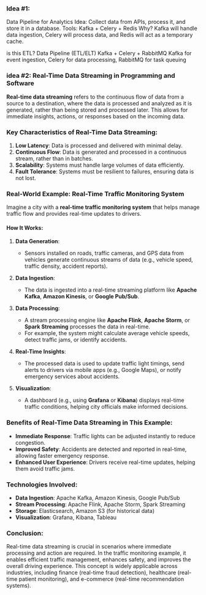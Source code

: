 ### Idea #1:

Data Pipeline for Analytics
Idea: Collect data from APIs, process it, and store it in a database.
Tools: Kafka + Celery + Redis
Why? Kafka will handle data ingestion, Celery will process data, and Redis will act as a temporary cache.

is this ETL?
Data Pipeline (ETL/ELT) Kafka + Celery + RabbitMQ Kafka for event ingestion, Celery for data processing, RabbitMQ for task queuing

### idea #2: Real-Time Data Streaming in Programming and Software

**Real-time data streaming** refers to the continuous flow of data from a source to a destination, where the data is processed and analyzed as it is generated, rather than being stored and processed later. This allows for immediate insights, actions, or responses based on the incoming data.

### Key Characteristics of Real-Time Data Streaming:

1. **Low Latency**: Data is processed and delivered with minimal delay.
2. **Continuous Flow**: Data is generated and processed in a continuous stream, rather than in batches.
3. **Scalability**: Systems must handle large volumes of data efficiently.
4. **Fault Tolerance**: Systems must be resilient to failures, ensuring data is not lost.

### Real-World Example: Real-Time Traffic Monitoring System

Imagine a city with a **real-time traffic monitoring system** that helps manage traffic flow and provides real-time updates to drivers.

#### How It Works:

1. **Data Generation**:

   - Sensors installed on roads, traffic cameras, and GPS data from vehicles generate continuous streams of data (e.g., vehicle speed, traffic density, accident reports).

2. **Data Ingestion**:

   - The data is ingested into a real-time streaming platform like **Apache Kafka**, **Amazon Kinesis**, or **Google Pub/Sub**.

3. **Data Processing**:

   - A stream processing engine like **Apache Flink**, **Apache Storm**, or **Spark Streaming** processes the data in real-time.
   - For example, the system might calculate average vehicle speeds, detect traffic jams, or identify accidents.

4. **Real-Time Insights**:

   - The processed data is used to update traffic light timings, send alerts to drivers via mobile apps (e.g., Google Maps), or notify emergency services about accidents.

5. **Visualization**:
   - A dashboard (e.g., using **Grafana** or **Kibana**) displays real-time traffic conditions, helping city officials make informed decisions.

### Benefits of Real-Time Data Streaming in This Example:

- **Immediate Response**: Traffic lights can be adjusted instantly to reduce congestion.
- **Improved Safety**: Accidents are detected and reported in real-time, allowing faster emergency response.
- **Enhanced User Experience**: Drivers receive real-time updates, helping them avoid traffic jams.

### Technologies Involved:

- **Data Ingestion**: Apache Kafka, Amazon Kinesis, Google Pub/Sub
- **Stream Processing**: Apache Flink, Apache Storm, Spark Streaming
- **Storage**: Elasticsearch, Amazon S3 (for historical data)
- **Visualization**: Grafana, Kibana, Tableau

### Conclusion:

Real-time data streaming is crucial in scenarios where immediate processing and action are required. In the traffic monitoring example, it enables efficient traffic management, enhances safety, and improves the overall driving experience. This concept is widely applicable across industries, including finance (real-time fraud detection), healthcare (real-time patient monitoring), and e-commerce (real-time recommendation systems).
